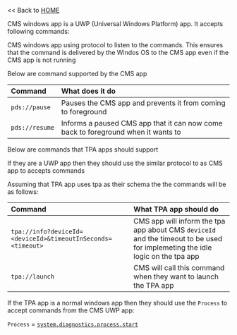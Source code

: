 << Back to [HOME](README.md)

CMS windows app is a UWP (Universal Windows Platform) app. It accepts following commands:

CMS windows app using protocol to listen to the commands. This ensures that the command is delivered by the Windos OS to the CMS app even if the CMS app is not running

Below are command supported by the CMS app

|  Command	|   What does it do	|
| :-- | :-- |
| `pds://pause` | Pauses the CMS app and prevents it from coming to foreground |
| `pds://resume` | Informs a paused CMS app that it can now come back to foreground when it wants to	|


Below are commands that TPA apps should support

If they are a UWP app then they should use the similar protocol to as CMS app to accepts commands

Assuming that TPA app uses tpa as their schema the the commands will be as follows:

|  Command	|   What TPA app should do	|
| :-- | :-- |
| `tpa://info?deviceId=<deviceId>&timeoutInSeconds=<timeout>` | CMS app will inform the tpa app about CMS `deviceId` and the timeout to be used for implemeting the idle logic on the tpa app |
| `tpa://launch` | CMS will call this command when they want to launch the TPA app |

If the TPA app is a normal windows app then they should use the `Process` to accept commands from the CMS UWP app:

`Process` = <a href="https://docs.microsoft.com/en-us/dotnet/api/system.diagnostics.process.start?view=netframework-4.7.2#System_Diagnostics_Process_Start" target="_blank">`system.diagnostics.process.start`</a>


